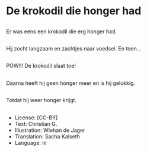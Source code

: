 # De krokodil die honger had

##
Er was eens een krokodil die erg honger had.

##
Hij zocht langzaam en zachtjes naar voedsel. En toen...

##
POW!!! De krokodil slaat toe!

##
Daarna heeft hij geen honger meer en is hij gelukkig.

##
Totdat hij weer honger krijgt.

##
* License: [CC-BY]
* Text: Christian G.
* Illustration: Wiehan de Jager
* Translation: Sacha Kalseth
* Language: nl
